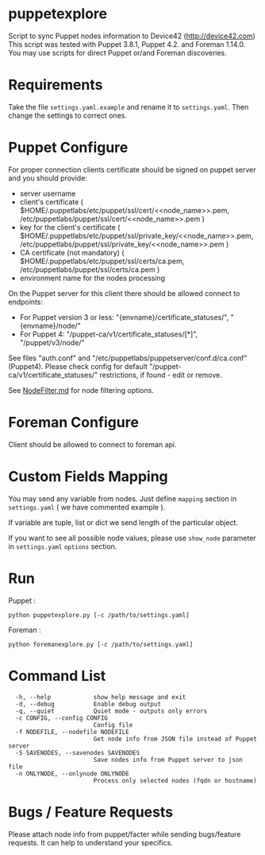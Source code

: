 # puppetexplore
Script to sync Puppet nodes information to Device42 (http://device42.com)
This script was tested with Puppet 3.8.1, Puppet 4.2. and Foreman 1.14.0.
You may use scripts for direct Puppet or/and Foreman discoveries.

# Requirements
Take the file `settings.yaml.example` and rename it to `settings.yaml`. Then change the settings to correct ones.

# Puppet Configure
For proper connection clients certificate should be signed on puppet server and you should provide:

* server username
* client's certificate ( $HOME/.puppetlabs/etc/puppet/ssl/cert/<<node_name>>.pem, /etc/puppetlabs/puppet/ssl/cert/<<node_name>>.pem )
* key for the client's certificate ( $HOME/.puppetlabs/etc/puppet/ssl/private_key/<<node_name>>.pem, /etc/puppetlabs/puppet/ssl/private_key/<<node_name>>.pem )
* CA certificate (not mandatory) ( $HOME/.puppetlabs/etc/puppet/ssl/certs/ca.pem, /etc/puppetlabs/puppet/ssl/certs/ca.pem )
* environment name for the nodes processing


On the Puppet server for this client there should be allowed connect to endpoints:

* For Puppet version 3 or less: "{envname}/certificate_statuses/", "{envname}/node/"
* For Puppet 4: "/puppet-ca/v1/certificate_statuses/[*]", "/puppet/v3/node/"

See files "auth.conf" and "/etc/puppetlabs/puppetserver/conf.d/ca.conf" (Puppet4).
Please check config for default "/puppet-ca/v1/certificate_statuses/" restrictions, if found - edit or remove.

See [NodeFilter.md](./NodeFilter.md) for node filtering options.

# Foreman Configure
Client should be allowed to connect to foreman api.

# Custom Fields Mapping
You may send any variable from nodes. Just define `mapping` section in `settings.yaml` ( we have commented example ). 

If variable are tuple, list or dict we send length of the particular object. 

If you want to see all possible node values, please use `show_node` parameter in `settings.yaml` `options` section.

# Run
Puppet :
```
python puppetexplore.py [-c /path/to/settings.yaml]
```
Foreman :
```
python foremanexplore.py [-c /path/to/settings.yaml]
```

# Command List
```
  -h, --help            show help message and exit
  -d, --debug           Enable debug output
  -q, --quiet           Quiet mode - outputs only errors
  -c CONFIG, --config CONFIG
                        Config file
  -f NODEFILE, --nodefile NODEFILE
                        Get node info from JSON file instead of Puppet server
  -S SAVENODES, --savenodes SAVENODES
                        Save nodes info from Puppet server to json file
  -n ONLYNODE, --onlynode ONLYNODE
                        Process only selected nodes (fqdn or hostname)
```

# Bugs / Feature Requests

Please attach node info from puppet/facter while sending bugs/feature requests. It can help to understand your specifics.
